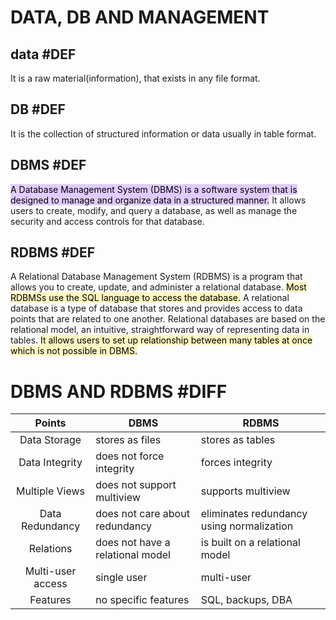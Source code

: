 # DATA, DB AND MANAGEMENT 
## data #DEF
It is a raw material(information), that exists in any file format.
## DB #DEF 
It is the collection of structured information or data usually in table format.
## DBMS #DEF 
<mark style="background: #D2B3FFA6;">A Database Management System (DBMS) is a software system that is designed to manage and organize data in a structured manner.</mark> It allows users to create, modify, and query a database, as well as manage the security and access controls for that database.
## RDBMS #DEF 
A Relational Database Management System (RDBMS) is a program that allows you to create, update, and administer a relational database. <mark style="background: #FFF3A3A6;">Most RDBMSs use the SQL language to access the database.</mark> A relational database is a type of database that stores and provides access to data points that are related to one another. Relational databases are based on the relational model, an intuitive, straightforward way of representing data in tables.
<mark style="background: #FFF3A3A6;">It allows users to set up relationship between many tables at once which is not possible in DBMS.</mark>

# DBMS AND RDBMS #DIFF 
|      Points       | DBMS                             | RDBMS                                     |
| :---------------: | -------------------------------- | ----------------------------------------- |
|   Data Storage    | stores as files                  | stores as tables                          |
|  Data Integrity   | does not force integrity         | forces integrity                          |
|  Multiple Views   | does not support multiview       | supports multiview                        |
|  Data Redundancy  | does not care about redundancy   | eliminates redundancy using normalization |
|     Relations     | does not have a relational model | is built on a relational model            |
| Multi-user access | single user                      | multi-user                                |
|     Features      | no specific features             | SQL, backups, DBA                         |

